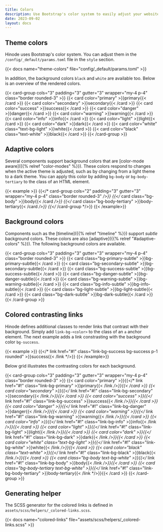 ```yaml
---
title: Colors
description: Use Bootstrap's color system to easily adjust your website's colors.
date: 2023-09-02
layout: docs
---
```


## Theme colors

Hinode uses Bootstrap's color system. You can adjust them in the `/config/_default/params.toml` file in the `style` section.

{{< docs name="theme-colors" file="config/_default/params.toml" >}}

In addition, the background colors `black` and `white` are available too. Below is an overview of the rendered colors.

{{< card-group cols="3" padding="3" gutter="3" wrapper="my-4 p-4" class="border rounded-3" >}}
    {{< card color="primary" >}}primary{{< /card >}}
    {{< card color="secondary" >}}secondary{{< /card >}}
    {{< card color="success" >}}success{{< /card >}}
    {{< card color="danger" >}}danger{{< /card >}}
    {{< card color="warning" >}}warning{{< /card >}}
    {{< card color="info" >}}info{{< /card >}}
    {{< card color="light" >}}light{{< /card >}}
    {{< card color="dark" >}}dark{{< /card >}}
    {{< card color="white" class="text-bg-light" >}}white{{< /card >}}
    {{< card color="black" class="text-white" >}}black{{< /card >}}
{{< /card-group >}}

## Adaptive colors

Several components support background colors that are [color-mode aware]({{% relref "color-modes" %}}). These colors respond to changes when the active theme is adjusted, such as by changing from a light theme to a dark theme. You can apply this color by adding `bg-body` or `bg-body-tertiary` to the class of an HTML element.

<!-- markdownlint-disable MD037 -->
{{< example >}}
{{</* card-group cols="2" padding="3" gutter="3" wrapper="my-4 p-4" class="border rounded-3" */>}}
    {{</* card class="bg-body" >}}body{{< /card */>}}
    {{</* card class="bg-body-tertiary" >}}body-tertiary{{< /card */>}}
{{</* /card-group */>}}
{{< /example>}}
<!-- markdownlint-enable MD037 -->

## Background colors

Components such as the [timeline]({{% relref "timeline" %}}) support *subtle* background colors. These colors are also [adaptive]({{% relref "#adaptive-colors" %}}). The following background colors are available.

{{< card-group cols="3" padding="3" gutter="3" wrapper="my-4 p-4" class="border rounded-3" >}}
    {{< card class="bg-primary-subtle" >}}bg-primary-subtle{{< /card >}}
    {{< card class="bg-secondary-subtle" >}}bg-secondary-subtle{{< /card >}}
    {{< card class="bg-success-subtle" >}}bg-success-subtle{{< /card >}}
    {{< card class="bg-danger-subtle" >}}bg-danger-subtle{{< /card >}}
    {{< card class="bg-warning-subtle" >}}bg-warning-subtle{{< /card >}}
    {{< card class="bg-info-subtle" >}}bg-info-subtle{{< /card >}}
    {{< card class="bg-light-subtle" >}}bg-light-subtle{{< /card >}}
    {{< card class="bg-dark-subtle" >}}bg-dark-subtle{{< /card >}}
{{< /card-group >}}

## Colored contrasting links

Hinode defines additional classes to render links that contrast with their background. Simply add `link-bg-<color>` to the class of an `a` anchor element. The next example adds a link constrasting with the background color `bg-success`.

<!-- markdownlint-disable MD037 -->
{{< example >}}
{{</* link href="#!" class="link-bg-success bg-success p-1 rounded" >}}success{{< /link */>}}
{{< /example>}}
<!-- markdownlint-enable MD037 -->

Below grid illustrates the contrasting colors for each background.

<!-- markdownlint-disable MD037 -->
{{< card-group cols="3" padding="3" gutter="3" wrapper="my-4 p-4" class="border rounded-3" >}}
    {{< card color="primary" >}}{{</* link href="#!" class="link-bg-primary" >}}primary{{< /link */>}}{{< /card >}}
    {{< card color="secondary" >}}{{</* link href="#!" class="link-bg-secondary" >}}secondary{{< /link */>}}{{< /card >}}
    {{< card color="success" >}}{{</* link href="#!" class="link-bg-success" >}}success{{< /link */>}}{{< /card >}}
    {{< card color="danger" >}}{{</* link href="#!" class="link-bg-danger" >}}danger{{< /link */>}}{{< /card >}}
    {{< card color="warning" >}}{{</* link href="#!" class="link-bg-warning" >}}warning{{< /link */>}}{{< /card >}}
    {{< card color="info" >}}{{</* link href="#!" class="link-bg-info" >}}info{{< /link */>}}{{< /card >}}
    {{< card color="light" >}}{{</* link href="#!" class="link-bg-light" >}}light{{< /link */>}}{{< /card >}}
    {{< card color="dark" >}}{{</* link href="#!" class="link-bg-dark" >}}dark{{< /link */>}}{{< /card >}}
    {{< card color="white" class="text-bg-light" >}}{{</* link href="#!" class="link-bg-white" >}}white{{< /link */>}}{{< /card >}}
    {{< card color="black" class="text-white" >}}{{</* link href="#!" class="link-bg-black" >}}black{{< /link */>}}{{< /card >}}
    {{< card class="bg-body text-bg-white" >}}{{</* link href="#!" class="link-bg-body" >}}body{{< /link */>}}{{< /card >}}
    {{< card class="bg-body-tertiary text-bg-white" >}}{{</* link href="#!" class="link-bg-body-tertiary" >}}body-tertiary{{< /link */>}}{{< /card >}}
{{< /card-group >}}
<!-- markdownlint-enable MD037 -->

## Generating helper

The SCSS generator for the colored links is defined in `assets/scss/helpers/_colored-links.scss`.

{{< docs name="colored-links" file="assets/scss/helpers/_colored-links.scss" >}}
